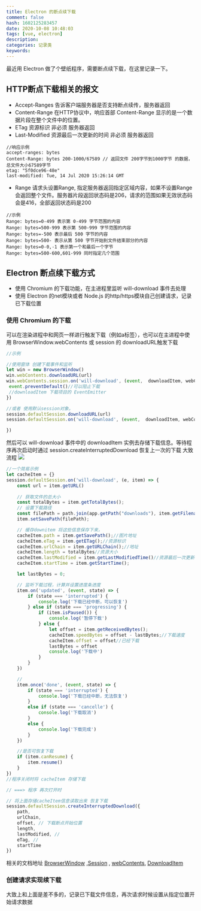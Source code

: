 ```yaml
---
title: Electron 的断点续下载
comment: false
hash: 1602125283457
date: 2020-10-08 10:48:03
tags: [vue, electron]
description:
categories: 记录类
keywords:
---
```

最近用 Electron 做了个壁纸程序，需要断点续下载，在这里记录一下。<!-- more -->

## HTTP断点下载相关的报文

- Accept-Ranges 
  告诉客户端服务器是否支持断点续传，服务器返回
- Content-Range
  在HTTP协议中，响应首部 Content-Range 显示的是一个数据片段在整个文件中的位置。
- ETag 
  资源标识 非必须 服务器返回
- Last-Modified 
  资源最后一次更新的时间 非必须 服务器返回
```
//响应示例 
accept-ranges: bytes
Content-Range: bytes 200-1000/67589 // 返回文件 200字节到1000字节 的数据，总文件大小67589字节
etag: "5f0dce96-48e"
last-modified: Tue, 14 Jul 2020 15:26:14 GMT
```
- Range
  请求头设置Range, 指定服务器返回指定区域内容，如果不设置Range会返回整个文件。服务器片段返回状态码是206，请求的范围如果无效状态码会是416，全部返回状态码是200
```
//示例 
Range: bytes=0-499 表示第 0-499 字节范围的内容 
Range: bytes=500-999 表示第 500-999 字节范围的内容 
Range: bytes=-500 表示最后 500 字节的内容 
Range: bytes=500- 表示从第 500 字节开始到文件结束部分的内容 
Range: bytes=0-0,-1 表示第一个和最后一个字节 
Range: bytes=500-600,601-999 同时指定几个范围
```

## Electron 断点续下载方式

- 使用 Chromium 的下载功能，在主进程里监听 will-download 事件去处理
- 使用 Electron 的net模块或者 Node.js 的http/https模块自己创建请求，记录已下载位置

### 使用 Chromium 的下载
可以在渲染进程中和网页一样进行触发下载（例如a标签），也可以在主进程中使用 BrowserWindow.webContents 或 session 的 downloadURL触发下载

``` js
//示例

//使用窗体 创建下载事件和监听
let win = new BrowserWindow()
win.webContents.downloadURL(url)
win.webContents.session.on('will-download', (event,  downloadItem, webContents) => {
 event.preventDefault()//可以阻止下载
 //downloadItem 下载项目的 EventEmitter
})

//或者 使用默认session对象。
session.defaultSession.downloadURL(url)
session.defaultSession.on('will-download', (event,  downloadItem, webContents) => {

})
```
然后可以 will-download 事件中的 downloadItem 实例去存储下载信息。等待程序再次启动时通过 session.createInterruptedDownload 恢复上一次的下载
大致流程
![](//682d-h-17b316-1259142607.tcb.qcloud.la/blog/posts/onewallhaven/down.png)
``` js
//一个简易示例
let cacheItem = {}
session.defaultSession.on('will-download', (e, item) => {
    const url = item.getURL()
    
    // 获取文件的总大小
    const totalBytes = item.getTotalBytes();
    // 设置下载路径
    const filePath = path.join(app.getPath("downloads"), item.getFilename());
    item.setSavePath(filePath);

    // 缓存downitem 将这些信息保存下来，
    cacheItem.path = item.getSavePath();//图片地址
    cacheItem.eTag = item.getETag();//资源标识
    cacheItem.urlChain = item.getURLChain();//地址
    cacheItem.length = totalBytes//资源大小
    cacheItem.lastModified = item.getLastModifiedTime()//资源最后一次更新的时间
    cacheItem.startTime = item.getStartTime();

    let lastBytes = 0;

    // 监听下载过程，计算并设置进度条进度
    item.on('updated', (event, state) => {
        if (state === 'interrupted') {
            console.log('下载已经中断，可以恢复')
        } else if (state === 'progressing') {
            if (item.isPaused()) {
                console.log('暂停下载')
            } else {
                let offset = item.getReceivedBytes();
                cacheItem.speedBytes = offset - lastBytes;//下载速度
                cacheItem.offset = offset//已经下载
                lastBytes = offset
                console.log('下载中')
            }
        }
    })

    // 
    item.once('done', (event, state) => {
        if (state === 'interrupted') {
            console.log('下载已经中断，无法恢复')
        }
        else if (state === 'cancelle') {
            console.log('下载取消')
        }
        else {
            console.log('下载完成')
        }
    })

    //是否可恢复下载
    if (item.canResume) {
        item.resume()
    }
})
//程序关闭时将 cacheItem 存储下载

// ===> 程序 再次打开时

// 将上面存储cacheItem信息读取出来 恢复下载
session.defaultSession.createInterruptedDownload({
    path, 
    urlChain, 
    offset, // 下载断点开始位置
    length, 
    lastModified, //
    eTag, // 
    startTime
})
```
相关的文档地址 [BrowserWindow](https://www.electronjs.org/docs/api/browser-window)  ,[Session](https://www.electronjs.org/docs/api/session) , [webContents](https://www.electronjs.org/docs/api/web-contents), [DownloadItem](https://www.electronjs.org/docs/api/download-item)

### 创建请求实现续下载
大致上和上面是差不多的，记录已下载文件信息，再次请求时候设置从指定位置开始请求数据
